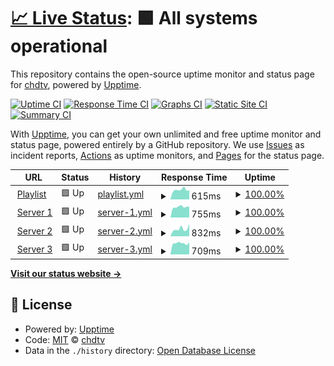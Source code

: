 # [📈 Live Status](https://status.chd-tv.tk): <!--live status--> **🟩 All systems operational**

This repository contains the open-source uptime monitor and status page for [chdtv](https://status.chd-tv.tk), powered by [Upptime](https://github.com/upptime/upptime).

[![Uptime CI](https://github.com/chdtv/uptime/workflows/Uptime%20CI/badge.svg)](https://github.com/chdtv/uptime/actions?query=workflow%3A%22Uptime+CI%22)
[![Response Time CI](https://github.com/chdtv/uptime/workflows/Response%20Time%20CI/badge.svg)](https://github.com/chdtv/uptime/actions?query=workflow%3A%22Response+Time+CI%22)
[![Graphs CI](https://github.com/chdtv/uptime/workflows/Graphs%20CI/badge.svg)](https://github.com/chdtv/uptime/actions?query=workflow%3A%22Graphs+CI%22)
[![Static Site CI](https://github.com/chdtv/uptime/workflows/Static%20Site%20CI/badge.svg)](https://github.com/chdtv/uptime/actions?query=workflow%3A%22Static+Site+CI%22)
[![Summary CI](https://github.com/chdtv/uptime/workflows/Summary%20CI/badge.svg)](https://github.com/chdtv/uptime/actions?query=workflow%3A%22Summary+CI%22)

With [Upptime](https://upptime.js.org), you can get your own unlimited and free uptime monitor and status page, powered entirely by a GitHub repository. We use [Issues](https://github.com/chdtv/uptime/issues) as incident reports, [Actions](https://github.com/chdtv/uptime/actions) as uptime monitors, and [Pages](https://status.chd-tv.tk) for the status page.

<!--start: status pages-->
<!-- This summary is generated by Upptime (https://github.com/upptime/upptime) -->
<!-- Do not edit this manually, your changes will be overwritten -->
<!-- prettier-ignore -->
| URL | Status | History | Response Time | Uptime |
| --- | ------ | ------- | ------------- | ------ |
| <img alt="" src="https://icons.duckduckgo.com/ip3/get.chd-tv.tk.ico" height="13"> [Playlist](https://get.chd-tv.tk/playlist) | 🟩 Up | [playlist.yml](https://github.com/chdtv/uptime/commits/HEAD/history/playlist.yml) | <details><summary><img alt="Response time graph" src="./graphs/playlist/response-time-week.png" height="20"> 615ms</summary><br><a href="https://status.chd-tv.tk/history/playlist"><img alt="Response time 648" src="https://img.shields.io/endpoint?url=https%3A%2F%2Fraw.githubusercontent.com%2Fchdtv%2Fuptime%2FHEAD%2Fapi%2Fplaylist%2Fresponse-time.json"></a><br><a href="https://status.chd-tv.tk/history/playlist"><img alt="24-hour response time 594" src="https://img.shields.io/endpoint?url=https%3A%2F%2Fraw.githubusercontent.com%2Fchdtv%2Fuptime%2FHEAD%2Fapi%2Fplaylist%2Fresponse-time-day.json"></a><br><a href="https://status.chd-tv.tk/history/playlist"><img alt="7-day response time 615" src="https://img.shields.io/endpoint?url=https%3A%2F%2Fraw.githubusercontent.com%2Fchdtv%2Fuptime%2FHEAD%2Fapi%2Fplaylist%2Fresponse-time-week.json"></a><br><a href="https://status.chd-tv.tk/history/playlist"><img alt="30-day response time 656" src="https://img.shields.io/endpoint?url=https%3A%2F%2Fraw.githubusercontent.com%2Fchdtv%2Fuptime%2FHEAD%2Fapi%2Fplaylist%2Fresponse-time-month.json"></a><br><a href="https://status.chd-tv.tk/history/playlist"><img alt="1-year response time 648" src="https://img.shields.io/endpoint?url=https%3A%2F%2Fraw.githubusercontent.com%2Fchdtv%2Fuptime%2FHEAD%2Fapi%2Fplaylist%2Fresponse-time-year.json"></a></details> | <details><summary><a href="https://status.chd-tv.tk/history/playlist">100.00%</a></summary><a href="https://status.chd-tv.tk/history/playlist"><img alt="All-time uptime 99.95%" src="https://img.shields.io/endpoint?url=https%3A%2F%2Fraw.githubusercontent.com%2Fchdtv%2Fuptime%2FHEAD%2Fapi%2Fplaylist%2Fuptime.json"></a><br><a href="https://status.chd-tv.tk/history/playlist"><img alt="24-hour uptime 100.00%" src="https://img.shields.io/endpoint?url=https%3A%2F%2Fraw.githubusercontent.com%2Fchdtv%2Fuptime%2FHEAD%2Fapi%2Fplaylist%2Fuptime-day.json"></a><br><a href="https://status.chd-tv.tk/history/playlist"><img alt="7-day uptime 100.00%" src="https://img.shields.io/endpoint?url=https%3A%2F%2Fraw.githubusercontent.com%2Fchdtv%2Fuptime%2FHEAD%2Fapi%2Fplaylist%2Fuptime-week.json"></a><br><a href="https://status.chd-tv.tk/history/playlist"><img alt="30-day uptime 100.00%" src="https://img.shields.io/endpoint?url=https%3A%2F%2Fraw.githubusercontent.com%2Fchdtv%2Fuptime%2FHEAD%2Fapi%2Fplaylist%2Fuptime-month.json"></a><br><a href="https://status.chd-tv.tk/history/playlist"><img alt="1-year uptime 99.95%" src="https://img.shields.io/endpoint?url=https%3A%2F%2Fraw.githubusercontent.com%2Fchdtv%2Fuptime%2FHEAD%2Fapi%2Fplaylist%2Fuptime-year.json"></a></details>
| <img alt="" src="https://icons.duckduckgo.com/ip3/stream1.servers.chd-tv.tk.ico" height="13"> [Server 1](https://stream1.servers.chd-tv.tk/) | 🟩 Up | [server-1.yml](https://github.com/chdtv/uptime/commits/HEAD/history/server-1.yml) | <details><summary><img alt="Response time graph" src="./graphs/server-1/response-time-week.png" height="20"> 755ms</summary><br><a href="https://status.chd-tv.tk/history/server-1"><img alt="Response time 943" src="https://img.shields.io/endpoint?url=https%3A%2F%2Fraw.githubusercontent.com%2Fchdtv%2Fuptime%2FHEAD%2Fapi%2Fserver-1%2Fresponse-time.json"></a><br><a href="https://status.chd-tv.tk/history/server-1"><img alt="24-hour response time 702" src="https://img.shields.io/endpoint?url=https%3A%2F%2Fraw.githubusercontent.com%2Fchdtv%2Fuptime%2FHEAD%2Fapi%2Fserver-1%2Fresponse-time-day.json"></a><br><a href="https://status.chd-tv.tk/history/server-1"><img alt="7-day response time 755" src="https://img.shields.io/endpoint?url=https%3A%2F%2Fraw.githubusercontent.com%2Fchdtv%2Fuptime%2FHEAD%2Fapi%2Fserver-1%2Fresponse-time-week.json"></a><br><a href="https://status.chd-tv.tk/history/server-1"><img alt="30-day response time 795" src="https://img.shields.io/endpoint?url=https%3A%2F%2Fraw.githubusercontent.com%2Fchdtv%2Fuptime%2FHEAD%2Fapi%2Fserver-1%2Fresponse-time-month.json"></a><br><a href="https://status.chd-tv.tk/history/server-1"><img alt="1-year response time 943" src="https://img.shields.io/endpoint?url=https%3A%2F%2Fraw.githubusercontent.com%2Fchdtv%2Fuptime%2FHEAD%2Fapi%2Fserver-1%2Fresponse-time-year.json"></a></details> | <details><summary><a href="https://status.chd-tv.tk/history/server-1">100.00%</a></summary><a href="https://status.chd-tv.tk/history/server-1"><img alt="All-time uptime 76.33%" src="https://img.shields.io/endpoint?url=https%3A%2F%2Fraw.githubusercontent.com%2Fchdtv%2Fuptime%2FHEAD%2Fapi%2Fserver-1%2Fuptime.json"></a><br><a href="https://status.chd-tv.tk/history/server-1"><img alt="24-hour uptime 100.00%" src="https://img.shields.io/endpoint?url=https%3A%2F%2Fraw.githubusercontent.com%2Fchdtv%2Fuptime%2FHEAD%2Fapi%2Fserver-1%2Fuptime-day.json"></a><br><a href="https://status.chd-tv.tk/history/server-1"><img alt="7-day uptime 100.00%" src="https://img.shields.io/endpoint?url=https%3A%2F%2Fraw.githubusercontent.com%2Fchdtv%2Fuptime%2FHEAD%2Fapi%2Fserver-1%2Fuptime-week.json"></a><br><a href="https://status.chd-tv.tk/history/server-1"><img alt="30-day uptime 100.00%" src="https://img.shields.io/endpoint?url=https%3A%2F%2Fraw.githubusercontent.com%2Fchdtv%2Fuptime%2FHEAD%2Fapi%2Fserver-1%2Fuptime-month.json"></a><br><a href="https://status.chd-tv.tk/history/server-1"><img alt="1-year uptime 76.33%" src="https://img.shields.io/endpoint?url=https%3A%2F%2Fraw.githubusercontent.com%2Fchdtv%2Fuptime%2FHEAD%2Fapi%2Fserver-1%2Fuptime-year.json"></a></details>
| <img alt="" src="https://icons.duckduckgo.com/ip3/stream3.servers.chd-tv.tk.ico" height="13"> [Server 2](http://stream3.servers.chd-tv.tk/) | 🟩 Up | [server-2.yml](https://github.com/chdtv/uptime/commits/HEAD/history/server-2.yml) | <details><summary><img alt="Response time graph" src="./graphs/server-2/response-time-week.png" height="20"> 832ms</summary><br><a href="https://status.chd-tv.tk/history/server-2"><img alt="Response time 806" src="https://img.shields.io/endpoint?url=https%3A%2F%2Fraw.githubusercontent.com%2Fchdtv%2Fuptime%2FHEAD%2Fapi%2Fserver-2%2Fresponse-time.json"></a><br><a href="https://status.chd-tv.tk/history/server-2"><img alt="24-hour response time 708" src="https://img.shields.io/endpoint?url=https%3A%2F%2Fraw.githubusercontent.com%2Fchdtv%2Fuptime%2FHEAD%2Fapi%2Fserver-2%2Fresponse-time-day.json"></a><br><a href="https://status.chd-tv.tk/history/server-2"><img alt="7-day response time 832" src="https://img.shields.io/endpoint?url=https%3A%2F%2Fraw.githubusercontent.com%2Fchdtv%2Fuptime%2FHEAD%2Fapi%2Fserver-2%2Fresponse-time-week.json"></a><br><a href="https://status.chd-tv.tk/history/server-2"><img alt="30-day response time 707" src="https://img.shields.io/endpoint?url=https%3A%2F%2Fraw.githubusercontent.com%2Fchdtv%2Fuptime%2FHEAD%2Fapi%2Fserver-2%2Fresponse-time-month.json"></a><br><a href="https://status.chd-tv.tk/history/server-2"><img alt="1-year response time 806" src="https://img.shields.io/endpoint?url=https%3A%2F%2Fraw.githubusercontent.com%2Fchdtv%2Fuptime%2FHEAD%2Fapi%2Fserver-2%2Fresponse-time-year.json"></a></details> | <details><summary><a href="https://status.chd-tv.tk/history/server-2">100.00%</a></summary><a href="https://status.chd-tv.tk/history/server-2"><img alt="All-time uptime 74.18%" src="https://img.shields.io/endpoint?url=https%3A%2F%2Fraw.githubusercontent.com%2Fchdtv%2Fuptime%2FHEAD%2Fapi%2Fserver-2%2Fuptime.json"></a><br><a href="https://status.chd-tv.tk/history/server-2"><img alt="24-hour uptime 100.00%" src="https://img.shields.io/endpoint?url=https%3A%2F%2Fraw.githubusercontent.com%2Fchdtv%2Fuptime%2FHEAD%2Fapi%2Fserver-2%2Fuptime-day.json"></a><br><a href="https://status.chd-tv.tk/history/server-2"><img alt="7-day uptime 100.00%" src="https://img.shields.io/endpoint?url=https%3A%2F%2Fraw.githubusercontent.com%2Fchdtv%2Fuptime%2FHEAD%2Fapi%2Fserver-2%2Fuptime-week.json"></a><br><a href="https://status.chd-tv.tk/history/server-2"><img alt="30-day uptime 100.00%" src="https://img.shields.io/endpoint?url=https%3A%2F%2Fraw.githubusercontent.com%2Fchdtv%2Fuptime%2FHEAD%2Fapi%2Fserver-2%2Fuptime-month.json"></a><br><a href="https://status.chd-tv.tk/history/server-2"><img alt="1-year uptime 74.18%" src="https://img.shields.io/endpoint?url=https%3A%2F%2Fraw.githubusercontent.com%2Fchdtv%2Fuptime%2FHEAD%2Fapi%2Fserver-2%2Fuptime-year.json"></a></details>
| <img alt="" src="https://icons.duckduckgo.com/ip3/stream6.servers.chd-tv.tk.ico" height="13"> [Server 3](https://stream6.servers.chd-tv.tk/) | 🟩 Up | [server-3.yml](https://github.com/chdtv/uptime/commits/HEAD/history/server-3.yml) | <details><summary><img alt="Response time graph" src="./graphs/server-3/response-time-week.png" height="20"> 709ms</summary><br><a href="https://status.chd-tv.tk/history/server-3"><img alt="Response time 927" src="https://img.shields.io/endpoint?url=https%3A%2F%2Fraw.githubusercontent.com%2Fchdtv%2Fuptime%2FHEAD%2Fapi%2Fserver-3%2Fresponse-time.json"></a><br><a href="https://status.chd-tv.tk/history/server-3"><img alt="24-hour response time 703" src="https://img.shields.io/endpoint?url=https%3A%2F%2Fraw.githubusercontent.com%2Fchdtv%2Fuptime%2FHEAD%2Fapi%2Fserver-3%2Fresponse-time-day.json"></a><br><a href="https://status.chd-tv.tk/history/server-3"><img alt="7-day response time 709" src="https://img.shields.io/endpoint?url=https%3A%2F%2Fraw.githubusercontent.com%2Fchdtv%2Fuptime%2FHEAD%2Fapi%2Fserver-3%2Fresponse-time-week.json"></a><br><a href="https://status.chd-tv.tk/history/server-3"><img alt="30-day response time 886" src="https://img.shields.io/endpoint?url=https%3A%2F%2Fraw.githubusercontent.com%2Fchdtv%2Fuptime%2FHEAD%2Fapi%2Fserver-3%2Fresponse-time-month.json"></a><br><a href="https://status.chd-tv.tk/history/server-3"><img alt="1-year response time 927" src="https://img.shields.io/endpoint?url=https%3A%2F%2Fraw.githubusercontent.com%2Fchdtv%2Fuptime%2FHEAD%2Fapi%2Fserver-3%2Fresponse-time-year.json"></a></details> | <details><summary><a href="https://status.chd-tv.tk/history/server-3">100.00%</a></summary><a href="https://status.chd-tv.tk/history/server-3"><img alt="All-time uptime 68.53%" src="https://img.shields.io/endpoint?url=https%3A%2F%2Fraw.githubusercontent.com%2Fchdtv%2Fuptime%2FHEAD%2Fapi%2Fserver-3%2Fuptime.json"></a><br><a href="https://status.chd-tv.tk/history/server-3"><img alt="24-hour uptime 100.00%" src="https://img.shields.io/endpoint?url=https%3A%2F%2Fraw.githubusercontent.com%2Fchdtv%2Fuptime%2FHEAD%2Fapi%2Fserver-3%2Fuptime-day.json"></a><br><a href="https://status.chd-tv.tk/history/server-3"><img alt="7-day uptime 100.00%" src="https://img.shields.io/endpoint?url=https%3A%2F%2Fraw.githubusercontent.com%2Fchdtv%2Fuptime%2FHEAD%2Fapi%2Fserver-3%2Fuptime-week.json"></a><br><a href="https://status.chd-tv.tk/history/server-3"><img alt="30-day uptime 100.00%" src="https://img.shields.io/endpoint?url=https%3A%2F%2Fraw.githubusercontent.com%2Fchdtv%2Fuptime%2FHEAD%2Fapi%2Fserver-3%2Fuptime-month.json"></a><br><a href="https://status.chd-tv.tk/history/server-3"><img alt="1-year uptime 68.53%" src="https://img.shields.io/endpoint?url=https%3A%2F%2Fraw.githubusercontent.com%2Fchdtv%2Fuptime%2FHEAD%2Fapi%2Fserver-3%2Fuptime-year.json"></a></details>

<!--end: status pages-->

[**Visit our status website →**](https://status.chd-tv.tk)

## 📄 License

- Powered by: [Upptime](https://github.com/upptime/upptime)
- Code: [MIT](./LICENSE) © [chdtv](https://status.chd-tv.tk)
- Data in the `./history` directory: [Open Database License](https://opendatacommons.org/licenses/odbl/1-0/)
